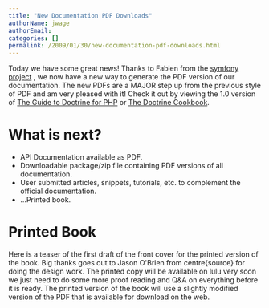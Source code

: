 ```yaml
---
title: "New Documentation PDF Downloads"
authorName: jwage
authorEmail:
categories: []
permalink: /2009/01/30/new-documentation-pdf-downloads.html
---
```

Today we have some great news! Thanks to Fabien from the [symfony
project](http://www.symfony-project.org) , we now have a new way to
generate the PDF version of our documentation. The new PDFs are a MAJOR
step up from the previous style of PDF and am very pleased with it!
Check it out by viewing the 1.0 version of [The Guide to Doctrine for
PHP](https://www.doctrine-project.org/documentation/manual/1_0/en/pdf) or
[The Doctrine
Cookbook](https://www.doctrine-project.org/documentation/cookbook/1_0/en/pdf).

What is next?
=============

-   API Documentation available as PDF.
-   Downloadable package/zip file containing PDF versions of all
    documentation.
-   User submitted articles, snippets, tutorials, etc. to complement the
    official documentation.
-   ...Printed book.

Printed Book
============

Here is a teaser of the first draft of the front cover for the printed
version of the book. Big thanks goes out to Jason O'Brien from
centre{source} for doing the design work. The printed copy will be
available on lulu very soon we just need to do some more proof reading
and Q&A on everything before it is ready. The printed version of the
book will use a slightly modified version of the PDF that is available
for download on the web.
